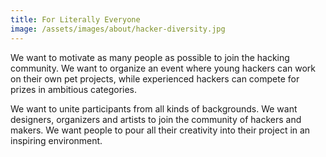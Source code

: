 ```yaml
---
title: For Literally Everyone
image: /assets/images/about/hacker-diversity.jpg
---
```

We want to motivate as many people as possible to join the hacking community. We want to organize an event where young hackers can work on their own pet projects, while experienced hackers can compete for prizes in ambitious categories.

We want to unite participants from all kinds of backgrounds. We want designers, organizers and artists to join the community of hackers and makers. We want people to pour all their creativity into their project in an inspiring environment. 